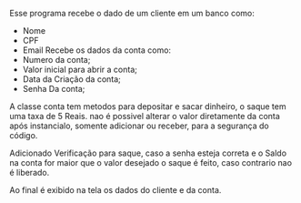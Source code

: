 Esse programa recebe o dado de um cliente em um banco como:
- Nome
- CPF
- Email
Recebe os dados da conta como:
- Numero da conta;
- Valor inicial para abrir a conta;
- Data da Criação da conta;
- Senha Da conta;
  
A classe conta tem metodos para depositar e sacar dinheiro, o saque tem uma taxa de 5 Reais. nao é possivel alterar o valor diretamente da conta após instancialo, somente adicionar ou
receber, para a segurança do código.

Adicionado Verificação para saque, caso a senha esteja correta e o Saldo na conta for maior que o valor desejado o saque é feito, caso contrario nao é liberado.

Ao final é exibido na tela os dados do cliente e da conta.

